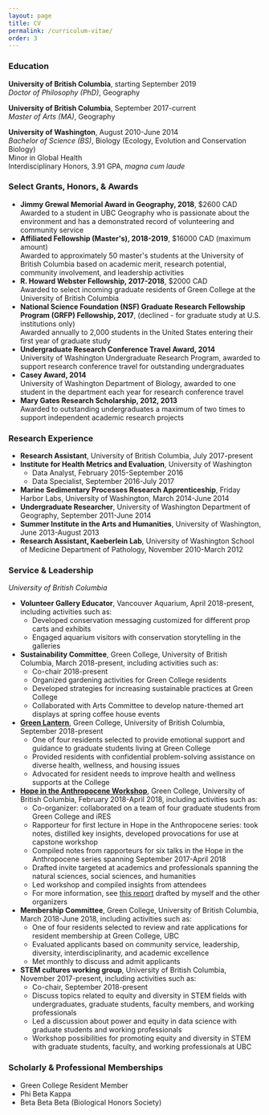 ```yaml
---
layout: page
title: CV
permalink: /curriculum-vitae/
order: 3
---
```

 
### Education
**University of British Columbia**, starting September 2019  
*Doctor of Philosophy (PhD)*, Geography  

**University of British Columbia**, September 2017-current  
*Master of Arts (MA)*, Geography  

**University of Washington**, August 2010-June 2014  
*Bachelor of Science (BS)*, Biology (Ecology, Evolution and Conservation Biology)  
Minor in Global Health  
Interdisciplinary Honors, 3.91 GPA, *magna cum laude*

### Select Grants, Honors, & Awards
* **Jimmy Grewal Memorial Award in Geography, 2018**, $2600 CAD  
  Awarded to a student in UBC Geography who is passionate about the environment and has a demonstrated record of volunteering and community service
* **Affiliated Fellowship (Master's), 2018-2019**, $16000 CAD (maximum amount)  
  Awarded to approximately 50 master's students at the University of British Columbia based on academic merit, research potential, community involvement, and leadership activities
* **R. Howard Webster Fellowship, 2017-2018**, $2000 CAD  
  Awarded to select incoming graduate residents of Green College at the University of British Columbia
* **National Science Foundation (NSF) Graduate Research Fellowship Program (GRFP) Fellowship, 2017**, (declined - for graduate study at U.S. institutions only)  
  Awarded annually to 2,000 students in the United States entering their first year of graduate study
* **Undergraduate Research Conference Travel Award, 2014**  
  University of Washington Undergraduate Research Program, awarded to support research conference travel for outstanding undergraduates
* **Casey Award, 2014**  
  University of Washington Department of Biology, awarded to one student in the department each year for research conference travel
* **Mary Gates Research Scholarship, 2012, 2013**  
  Awarded to outstanding undergraduates a maximum of two times to support independent academic research projects

### Research Experience
* **Research Assistant**, University of British Columbia, July 2017-present
* **Institute for Health Metrics and Evaluation**, University of Washington
  * Data Analyst, February 2015-September 2016
  * Data Specialist, September 2016-July 2017
* **Marine Sedimentary Processes Research Apprenticeship**, Friday Harbor Labs, University of Washington, March 2014-June 2014
* **Undergraduate Researcher**, University of Washington Department of Geography, September 2011-June 2014
* **Summer Institute in the Arts and Humanities**, University of Washington, June 2013-August 2013
* **Research Assistant, Kaeberlein Lab**, University of Washington School of Medicine Department of Pathology, November 2010-March 2012

### Service & Leadership
*University of British Columbia*
* **Volunteer Gallery Educator**, Vancouver Aquarium, April 2018-present, including activities such as:
  * Developed conservation messaging customized for different prop carts and exhibits
  * Engaged aquarium visitors with conservation storytelling in the galleries
* **Sustainability Committee**, Green College, University of British Columbia, March 2018-present, including activities such as:
  * Co-chair 2018-present
  * Organized gardening activities for Green College residents
  * Developed strategies for increasing sustainable practices at Green College
  * Collaborated with Arts Committee to develop nature-themed art displays at spring coffee house events
* [**Green Lantern**](https://greencollege.ubc.ca/green-lanterns), Green College, University of British Columbia, September 2018-present
  * One of four residents selected to provide emotional support and guidance to graduate students living at Green College
  * Provided residents with confidential problem-solving assistance on diverse health, wellness, and housing issues
  * Advocated for resident needs to improve health and wellness supports at the College
* [**Hope in the Anthropocene Workshop**](https://www.greencollege.ubc.ca/sites/greencollege.ubc.ca/files/HopeWkspReport2018.pdf), Green College, University of British Columbia, February 2018-April 2018, including activities such as:
  * Co-organizer: collaborated on a team of four graduate students from Green College and iRES
  * Rapporteur for first lecture in Hope in the Anthropocene series: took notes, distilled key insights,
   developed provocations for use at capstone workshop
  * Compiled notes from rapporteurs for six talks in the Hope in the Anthropocene series spanning September 2017-April 2018
  * Drafted invite targeted at academics and professionals spanning the natural sciences, social sciences, and humanities
  * Led workshop and compiled insights from attendees
  * For more information, see [this report](https://www.greencollege.ubc.ca/sites/greencollege.ubc.ca/files/HopeWkspReport2018.pdf)
   drafted by myself and the other organizers
* **Membership Committee**, Green College, University of British Columbia, March 2018-June 2018, including activities such as:
  * One of four residents selected to review and rate applications for resident membership at Green College, UBC
  * Evaluated applicants based on community service, leadership, diversity, interdisciplinarity, and academic excellence
  * Met monthly to discuss and admit applicants
* **STEM cultures working group**, University of British Columbia, November 2017-present, including activities such as:
  * Co-chair, September 2018-present
  * Discuss topics related to equity and diversity in STEM fields with undergraduates, graduate students,
   faculty members, and working professionals
  * Led a discussion about power and equity in data science with graduate students and working professionals
  * Workshop possibilities for promoting equity and diversity in STEM with graduate students, faculty,
   and working professionals at UBC

### Scholarly & Professional Memberships
* Green College Resident Member
* Phi Beta Kappa
* Beta Beta Beta (Biological Honors Society)